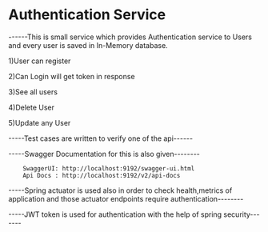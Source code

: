 # Authentication Service

------This is small service which provides Authentication service to Users and every user is saved in In-Memory database.

1)User can register

2)Can Login will get token in response

3)See all users

4)Delete User

5)Update any User

-----Test cases are written to verify one of the api------

-----Swagger Documentation for this is also given--------

        SwaggerUI: http://localhost:9192/swagger-ui.html
        Api Docs : http://localhost:9192/v2/api-docs
        
-----Spring actuator is used also in order to check health,metrics of application and those actuator endpoints require authentication--------


-----JWT token is used for authentication with the help of spring security-------


